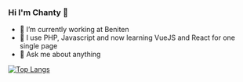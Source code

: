### Hi I'm Chanty 👋

- 🔭 I’m currently working at Beniten
- 🌱 I use PHP, Javascript and now learning VueJS and React for one single page
- 💬 Ask me about anything


[![Top Langs](https://github-readme-stats.vercel.app/api/top-langs/?username=Chanty-SOK)](https://github.com/Chanty-SOK/github-readme-stats)

